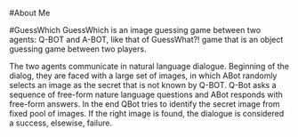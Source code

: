 #About Me


#GuessWhich
GuessWhich is an image guessing game between two agents: Q-BOT and A-BOT, like that of GuessWhat?! game that is an object guessing game between two players.

The two agents communicate in natural language dialogue. Beginning of the dialog, they are faced with a large set of images, in which ABot randomly selects an image as the secret that is not known by Q-BOT. Q-Bot asks a sequence of free-form nature language questions and ABot responds with free-form answers. In the end QBot tries to identify the secret image from fixed pool of images. If the right image is found, the dialogue is considered a success, elsewise, failure.


